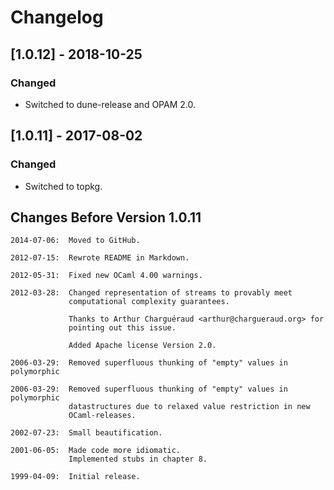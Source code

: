 # Changelog

## [1.0.12] - 2018-10-25

### Changed

- Switched to dune-release and OPAM 2.0.

## [1.0.11] - 2017-08-02

### Changed

- Switched to topkg.

## Changes Before Version 1.0.11

```text
2014-07-06:  Moved to GitHub.

2012-07-15:  Rewrote README in Markdown.

2012-05-31:  Fixed new OCaml 4.00 warnings.

2012-03-28:  Changed representation of streams to provably meet
             computational complexity guarantees.

             Thanks to Arthur Charguéraud <arthur@chargueraud.org> for
             pointing out this issue.

             Added Apache license Version 2.0.

2006-03-29:  Removed superfluous thunking of "empty" values in polymorphic

2006-03-29:  Removed superfluous thunking of "empty" values in polymorphic
             datastructures due to relaxed value restriction in new
             OCaml-releases.

2002-07-23:  Small beautification.

2001-06-05:  Made code more idiomatic.
             Implemented stubs in chapter 8.

1999-04-09:  Initial release.
```
